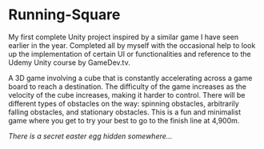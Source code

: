 # Running-Square
My first complete Unity project inspired by a similar game I have seen earlier in the year. Completed all by myself with the occasional help to look up the implementation of certain UI or functionalities and reference to the Udemy Unity course by GameDev.tv.

A 3D game involving a cube that is constantly accelerating across a game board to reach a destination. The difficulty of the game increases as the velocity of the cube increases, making it harder to control. There will be different types of obstacles on the way: spinning obstacles, arbitrarily falling obstacles, and stationary obstacles. This is a fun and minimalist game where you get to try your best to go to the finish line at 4,900m.

*There is a secret easter egg hidden somewhere...*
